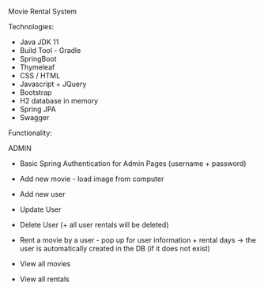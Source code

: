 Movie Rental System

Technologies:

- Java JDK 11
- Build Tool - Gradle 
- SpringBoot 
- Thymeleaf
- CSS / HTML 
- Javascript + JQuery 
- Bootstrap 
- H2 database in memory
- Spring JPA
- Swagger

Functionality:

ADMIN
- Basic Spring Authentication for Admin Pages (username + password)
- Add new movie - load image from computer
- Add new user
- Update User
- Delete User (+ all user rentals will be deleted)

- Rent a movie by a user - pop up for user information + rental days -> the user is automatically created in the DB (if it does not exist)
- View all movies
- View all rentals